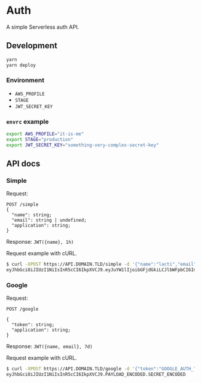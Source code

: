 # Auth

A simple Serverless auth API.

## Development

```bash
yarn
yarn deploy
```

### Environment

- `AWS_PROFILE`
- `STAGE`
- `JWT_SECRET_KEY`

### `envrc` example

```bash
export AWS_PROFILE="it-is-me"
export STAGE="production"
export JWT_SECRET_KEY="something-very-complex-secret-key"
```

## API docs

### Simple

Request:

```text
POST /simple
{
  "name": string;
  "email": string | undefined;
  "application": string;
}
```

Response: `JWT({name}, 1h)`

Request example with cURL.

```bash
$ curl -XPOST https://API.DOMAIN.TLD/simple -d '{"name":"lacti","email":"lactrious@gmail.com","application":"test"}'
eyJhbGciOiJIUzI1NiIsInR5cCI6IkpXVCJ9.eyJuYW1lIjoibGFjdGkiLCJlbWFpbCI6ImxhY3RyaW91c0BnbWFpbC5jb20iLCJhcHBsaWNhdGlvbnMiOlsidGVzdCJdLCJpYXQiOjE2MjEwNDQyNDIsImV4cCI6MTYyMTA0Nzg0Mn0.SECRET_ENCODED
```

### Google

Request:

```text
POST /google

{
  "token": string;
  "application": string;
}
```

Response: `JWT({name, email}, 7d)`

Request example with cURL.

```bash
$ curl -XPOST https://API.DOMAIN.TLD/google -d '{"token":"GOOGLE_AUTH_TOKEN","application":"test"}'
eyJhbGciOiJIUzI1NiIsInR5cCI6IkpXVCJ9.PAYLOAD_ENCODED.SECRET_ENCODED
```
